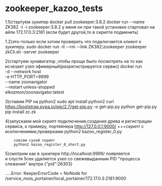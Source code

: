 # zookeeper_kazoo_tests

1.1)стартуем зукипер
docker pull zookeeper:3.8.2
docker run --name ZK382 -t -i zookeeper:3.8.2
у меня он при такой установке стартовал на айпи 172.17.0.3:2181   (если будет другой,то в скрипте подменить)

1.2)это-только если хотим проверить что подключается клиент к зукиперу.
sudo docker run -it --rm --link ZK382:zookeeper zookeeper zkCli.sh -server zookeeper

2)стартуем зунавигатор ,чтобы проще было посмотреть на то как исчезает узел эфимерный(разрегистрируется сервис)
docker run \
  -d --network host \
  -e HTTP_PORT=9999 \
  --name zoonavigator \
  --restart unless-stopped \
  elkozmon/zoonavigator:latest

3)ставим PIP на python2
sudo apt install python2
curl https://bootstrap.pypa.io/pip/2.7/get-pip.py -o get-pip.py
python get-pip.py
pip install zc.zk

4)запускаем мой скрипт подключения,создания древа и  регистрации  сервиса, к примеру, портейнера http://127.0.0.1:9000/
+++скрипт с исключениями,проверками
python2 kazoo_register_0.py

        совсем сухой скрипт 
        python2 kazoo_register_0_short.py

5)смотрим как в зукипере http://localhost:9999/   появляется  
и спустя 5сек удаляется узел со свежевыданным PID "процесса слежения" внутри {"pid":26303}

.....Error: KeeperErrorCode = NoNode for /service_mois_portainer/local_portainer/172.17.0.3:2181:9000

 